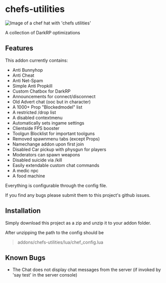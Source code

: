 # chefs-utilities

![Image of a chef hat with 'chefs utilities'](<https://shira.at/oth/ChefBanner512.png> )

A collection of DarkRP optimizations

## Features

This addon currently contains:

- Anti Bunnyhop
- Anti Cheat
- Anti Net-Spam
- Simple Anti Propkill
- Custom Chatbox for DarkRP
- Announcements for connect/disconnect
- Old Advert chat (ooc but in character)
- A 1000+ Prop "Blockedmodel" list
- A restricted /drop list
- A disabled contextmenu
- Automatically sets ingame settings
- Clientside FPS booster
- Toolgun Blocklist for important toolguns
- Removed spawnmenu tabs (except Props)
- Namechange addon upon first join
- Disabled Car pickup with physgun for players
- Moderators can spawn weapons
- Disabled suicide via /kill
- Easily extendable custom chat commands
- A medic npc
- A food machine

Everything is configurable through the config file.

If you find any bugs please submit them to this project's github issues.

## Installation

Simply download this project as a zip and unzip it to your addon folder.

After unzipping the path to the config should be
>addons/chefs-utilities/lua/chef_config.lua

## Known Bugs

- The Chat does not display chat messages from the server (if invoked by 'say test' in the server console)
